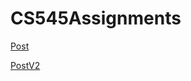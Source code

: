 # CS545Assignments
[Post](https://github.com/Luwamcyber/CS545Assignments/tree/main/Post)

[PostV2](https://github.com/Luwamcyber/CS545Assignments/tree/main/PostV2)
